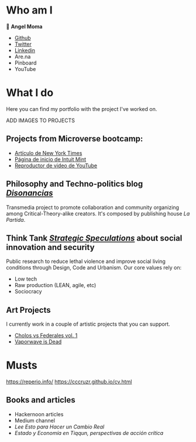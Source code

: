 # Who am I

👤 **Angel Moma**

- [Github](https://github.com/angel-mora)
- [Twitter](https://twitter.com/angelmoma_)
- [Linkedin](https://www.linkedin.com/in/angelmoma/)
- Are.na
- Pinboard
- YouTube

# What I do

Here you can find my portfolio with the project I've worked on.

ADD IMAGES TO PROJECTS

## Projects from Microverse bootcamp:

- [Artículo de New York Times](https://angel-mora.github.io/NYT-article/)
- [Página de inicio de Intuit Mint](https://angel-mora.github.io/htmlForm/)
- [Reproductor de video de YouTube](https://angel-mora.github.io/youtube_video_page_project/)

## Philosophy and Techno-politics blog [*Disonancias*]()

Transmedia project to promote collaboration and community organizing among Critical-Theory-alike creators.
It's composed by publishing house *La Partida*.

## Think Tank [*Strategic Speculations*]() about social innovation and security

Public research to reduce lethal violence and improve social living conditions through Design, Code and Urbanism.
Our core values rely on:
- Low tech
- Raw production (LEAN, agile, etc)
- Sociocracy

## Art Projects

I currently work in a couple of artistic projects that you can support.

- [Cholos vs Federales vol. 1]()
- [Vaporwave is Dead]()

# Musts
https://reperio.info/
https://cccruzr.github.io/cv.html

## Books and articles

- Hackernoon articles
- Medium channel
- *Lee Esto para Hacer un Cambio Real*
- *Estado y Economía en Tiqqun, perspectivas de acción crítica*
